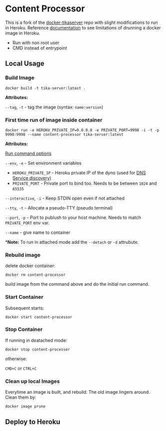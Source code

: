 # Content Processor

This is a fork of the [docker-tikaserver](https://github.com/LogicalSpark/docker-tikaserver/tree/1.18) repo with slight modifications to run in Heroku. Reference [documentation](https://devcenter.heroku.com/articles/container-registry-and-runtime) to see limitations of drunning a docker image in Heroku.
 * Run with non root user
 * CMD instead of entrypoint

## Local Usage

### Build Image
`docker build -t tika-server:latest .`

**Attributes:**

`--tag`, `-t` - tag the image (syntax: `name:version`)

### First time run of image inside container
`docker run -e HEROKU_PRIVATE_IP=0.0.0.0 -e PRIVATE_PORT=9998 -i -t -p 9998:9998 --name content-processor tika-server:latest`

**Attributes:**

[Run command options](https://docs.docker.com/edge/engine/reference/commandline/run/#options)

`--env`, `-e` - Set environment variables
   * `HEROKU_PRIVATE_IP` - Heroku private IP of the dyno (used for [DNS Service discovery](https://devcenter.heroku.com/articles/dyno-dns-service-discovery))
   * `PRIVATE_PORT` - Private port to bind too. Needs to be between `1024` and `65535`

`--interactive`, `-i` - Keep STDIN open even if not attached

`--tty`, `-t` - Allocate a pseudo-TTY (pseudo terminal)

`--port`, `-p` - Port to publush to your host machine. Needs to match `PRIVATE_PORT` env var.

`--name` - give name to container

***Note:** To run in attached mode add the `--detach` or `-d` attrubute.

### Rebuild image

delete docker container:

`docker rm content-processor`

build image from the command above and do the initial run command.

### Start Container

Subsequent starts:

`docker start content-processor`

### Stop Container

If running in deatached mode:

`docker stop content-processor`

otherwise:

`CMD+C` or `CTRL+C`

### Clean up local Images

Everytime an image is built, and rebuild. The old image lingers around. Clean them by:

`docker image prune`


## Deploy to Heroku